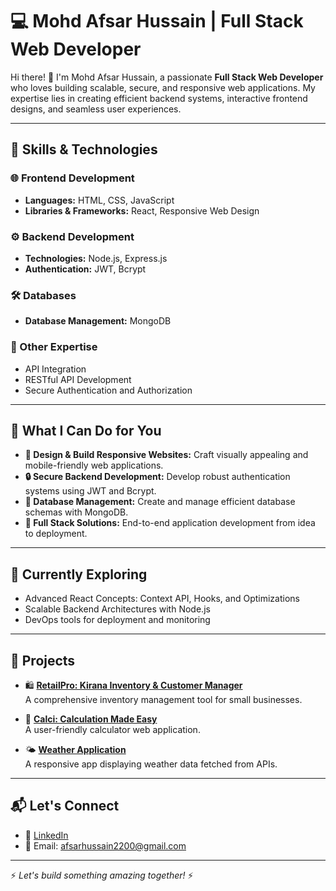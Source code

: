 # 💻 Mohd Afsar Hussain | Full Stack Web Developer 

Hi there! 👋 I'm Mohd Afsar Hussain, a passionate **Full Stack Web Developer** who loves building scalable, secure, and responsive web applications. My expertise lies in creating efficient backend systems, interactive frontend designs, and seamless user experiences.  

---

## 🚀 Skills & Technologies  

### 🌐 Frontend Development  
- **Languages:** HTML, CSS, JavaScript  
- **Libraries & Frameworks:** React, Responsive Web Design  

### ⚙️ Backend Development  
- **Technologies:** Node.js, Express.js  
- **Authentication:** JWT, Bcrypt  

### 🛠️ Databases  
- **Database Management:** MongoDB  

### 📜 Other Expertise  
- API Integration  
- RESTful API Development  
- Secure Authentication and Authorization  

---

## 📌 What I Can Do for You  
- **🌟 Design & Build Responsive Websites:** Craft visually appealing and mobile-friendly web applications.  
- **🔒 Secure Backend Development:** Develop robust authentication systems using JWT and Bcrypt.  
- **📂 Database Management:** Create and manage efficient database schemas with MongoDB.  
- **🚀 Full Stack Solutions:** End-to-end application development from idea to deployment.  

---

## 🌱 Currently Exploring  
- Advanced React Concepts: Context API, Hooks, and Optimizations  
- Scalable Backend Architectures with Node.js  
- DevOps tools for deployment and monitoring  

---

## 🌟 Projects  
- 🛍️ **[RetailPro: Kirana Inventory & Customer Manager](https://github.com/your-repo)**  
   A comprehensive inventory management tool for small businesses.  

- 🧮 **[Calci: Calculation Made Easy](https://github.com/your-repo)**  
   A user-friendly calculator web application.  

- 🌤️ **[Weather Application](https://github.com/your-repo)**  
   A responsive app displaying weather data fetched from APIs.  

---

## 📬 Let's Connect  
- 💼 [LinkedIn](https://www.linkedin.com/in/mohdafsarhussain)   
- 📧 Email: afsarhussain2200@gmail.com  

---

⚡ *Let's build something amazing together!* ⚡  
